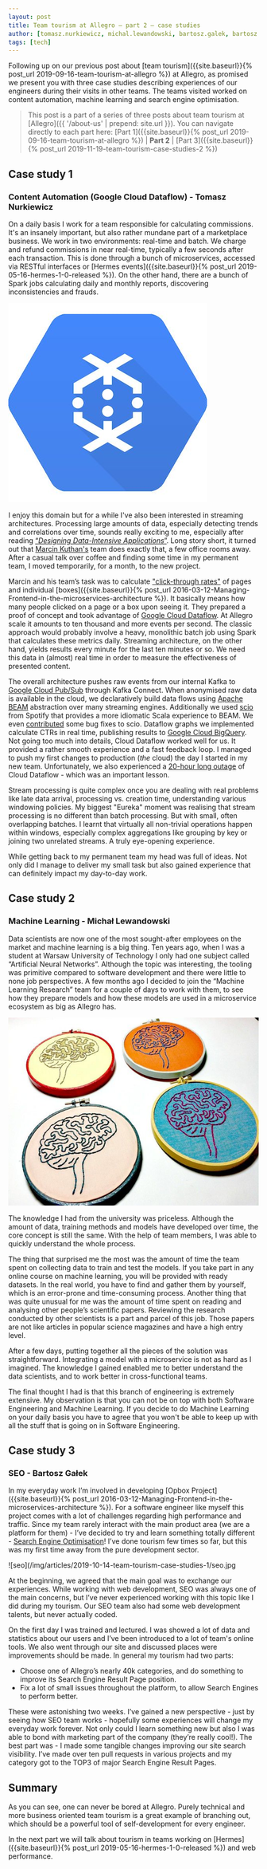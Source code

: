 ```yaml
---
layout: post
title: Team tourism at Allegro — part 2 — case studies
author: [tomasz.nurkiewicz, michal.lewandowski, bartosz.galek, bartosz.balukiewicz]
tags: [tech]
---
```

Following up on our previous post about [team tourism]({{site.baseurl}}{% post_url  2019-09-16-team-tourism-at-allegro %}) at Allegro,
as promised we present you with three case studies describing experiences of our engineers during their visits in other teams.
The teams visited worked on content automation, machine learning and search engine optimisation.

> This post is a part of a series of three posts about team tourism at [Allegro]({{ '/about-us' | prepend: site.url }}).
> You can navigate directly to each part here: [Part 1]({{site.baseurl}}{% post_url  2019-09-16-team-tourism-at-allegro %}) | **Part 2** | [Part 3]({{site.baseurl}}{% post_url  2019-11-19-team-tourism-case-studies-2 %})

## Case study 1
### Content Automation (Google Cloud Dataflow) - Tomasz Nurkiewicz
On a daily basis I work for a team responsible for calculating commissions. It's an insanely important, but also rather mundane
part of a marketplace business. We work in two environments: real-time and batch. We charge and refund commissions in
near real-time, typically a few seconds after each transaction. This is done through a bunch of microservices, accessed
via RESTful interfaces or [Hermes events]({{site.baseurl}}{% post_url  2019-05-16-hermes-1-0-released %}). On the other hand, there are a
bunch of Spark jobs calculating daily and monthly reports, discovering inconsistencies and frauds.

<img alt="content automation" src="/img/articles/2019-10-14-team-tourism-case-studies-1/content-automation.jpg" />

I enjoy this domain but for a while I've also been interested in streaming architectures. Processing large amounts of
data, especially detecting trends and correlations over time, sounds really exciting to me, especially after reading
[“_Designing Data-Intensive Applications_”](https://allegro.pl/listing?string=designing%20data%20intensive%20applications).
Long story short, it turned out that [Marcin Kuthan's]({{site.baseurl}}/authors/marcin.kuthan/) team does exactly that,
a few office rooms away. After a casual talk over coffee and finding some time in my permanent team, I moved temporarily,
for a month, to the new project.

Marcin and his team’s task was to calculate ["click-through rates"](https://en.wikipedia.org/wiki/Click-through_rate)
of pages and individual [boxes]({{site.baseurl}}{% post_url  2016-03-12-Managing-Frontend-in-the-microservices-architecture %}).
It basically means how many people clicked on a page or a box upon seeing it. They prepared a proof of concept
and took advantage of [Google Cloud Dataflow](https://cloud.google.com/dataflow/). At Allegro scale it amounts to ten thousand
and more events per second. The classic approach would probably involve a heavy, monolithic batch job using Spark
that calculates these metrics daily. Streaming architecture, on the other hand, yields results every minute for the last
ten minutes or so. We need this data in (almost) real time in order to measure the effectiveness of presented content.

The overall architecture pushes raw events from our internal Kafka to [Google Cloud Pub/Sub](https://cloud.google.com/pubsub/docs/) through Kafka Connect.
When anonymised raw data is available in the
cloud, we declaratively build data flows using [Apache BEAM](https://beam.apache.org/) abstraction over many streaming
engines. Additionally we used [scio](https://github.com/spotify/scio) from Spotify that provides a more idiomatic Scala
experience to BEAM. We even [contributed](https://github.com/spotify/scio/commits?author=piter75) some bug fixes to
scio. Dataflow graphs we implemented calculate CTRs in real time, publishing results to [Google Cloud BigQuery](https://cloud.google.com/bigquery/).
Not going too much into details, Cloud Dataflow worked well for us. It provided a rather smooth experience
and a fast feedback loop. I managed to push my first changes to production (*the* cloud) the day I started in my new team.
Unfortunately, we also experienced a [20-hour long outage](https://status.cloud.google.com/incident/cloud-dataflow/19001)
of Cloud Dataflow - which was an important lesson.

Stream processing is quite complex once you are dealing with real problems like late data arrival, processing vs.
creation time, understanding various windowing policies. My biggest "Eureka" moment was realising that stream processing
is no different than batch processing. But with small, often overlapping batches. I learnt that virtually all
non-trivial operations happen within windows, especially complex aggregations like grouping by key or joining two
unrelated streams. A truly eye-opening experience.

While getting back to my permanent team my head was full of ideas. Not only did I manage to deliver my small task but
also gained experience that can definitely impact my day-to-day work.

## Case study 2
### Machine Learning - Michał Lewandowski
Data scientists are now one of the most sought-after employees on the market and machine learning is a big thing. Ten years
ago, when I was a student at Warsaw University of Technology I only had one subject called “Artificial Neural Networks”.
Although the topic was interesting, the tooling was primitive compared to software development and there were little to
none job perspectives. A few months ago I decided to join the “Machine Learning Research” team for a couple of days to
work with them, to see how they prepare models and how these models are used in a microservice ecosystem as big as Allegro
has.

![machine learning](/img/articles/2019-10-14-team-tourism-case-studies-1/machine-learning.jpg)

The knowledge I had from the university was priceless. Although the amount of data, training methods and models have
developed over time, the core concept is still the same. With the help of team members, I was able to quickly understand
the whole process.

The thing that surprised me the most was the amount of time the team spent on collecting data to train and test the
models. If you take part in any online course on machine learning, you will be provided with ready datasets.
In the real world, you have to find and gather them by yourself, which is an error-prone and time-consuming process.
Another thing that was quite unusual for me was the amount of time spent on reading and analysing other people’s scientific papers.
Reviewing the research conducted by other scientists is a part and parcel of this job. Those papers are not like articles
in popular science magazines and have a high entry level.

After a few days, putting together all the pieces of the solution was straightforward. Integrating a model with a
microservice is not as hard as I imagined. The knowledge I gained enabled me to better understand the data scientists,
and to work better in cross-functional teams.

The final thought I had is that this branch of engineering is extremely extensive. My observation is that you can not be
on top with both Software Engineering and Machine Learning. If you decide to do Machine Learning on your daily basis you
have to agree that you won't be able to keep up with all the stuff that is going on in Software Engineering.

## Case study 3
### SEO - Bartosz Gałek
In my everyday work I’m involved in developing [Opbox Project]({{site.baseurl}}{% post_url  2016-03-12-Managing-Frontend-in-the-microservices-architecture %}).
For a software engineer like myself this project comes with a lot of challenges regarding high performance and traffic.
Since my team rarely interact with the main product area (we are a platform for them) - I’ve decided to try and learn
something totally different - [Search Engine Optimisation](https://en.wikipedia.org/wiki/Search_engine_optimization)!
I’ve done tourism few times so far, but this was my first time away from the pure development sector.

![seo](/img/articles/2019-10-14-team-tourism-case-studies-1/seo.jpg

At the beginning, we agreed that the main goal was to exchange our experiences. While working with web development,
SEO was always one of the main concerns, but I’ve never experienced working with this topic like I did during my tourism.
Our SEO team also had some web development talents, but never actually coded.

On the first day I was trained and lectured. I was showed a lot of data and statistics about our users and I’ve been
introduced to a lot of team's online tools. We also went through our site and discussed places were improvements should
be made. In general my tourism had two parts:
* Choose one of Allegro’s nearly 40k categories, and do something to improve its Search Engine Result Page position.
* Fix a lot of small issues throughout the platform, to allow Search Engines to perform better.

These were astonishing two weeks. I’ve gained a new perspective - just by seeing how SEO team works - hopefully some
experiences will change my everyday work forever. Not only could I learn something new but also I was able to bond with
marketing part of the company (they’re really cool!). The best part was - I made some tangible changes improving our site
search visibility. I’ve made over ten pull requests in various projects and my category got to the TOP3 of major Search
Engine Result Pages.

## Summary
As you can see, one can never be bored at Allegro. Purely technical and more business oriented team tourism is
a great example of branching out, which should be a powerful tool of self-development for every engineer.

In the next part we will talk about tourism in teams working on [Hermes]({{site.baseurl}}{% post_url  2019-05-16-hermes-1-0-released %})
and web performance.
<style type="text/css">.post img{margin: 0 auto;display: block;}</style>
